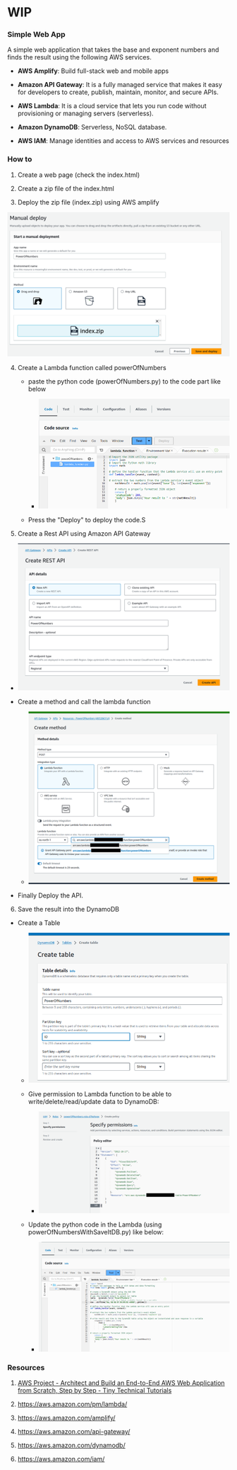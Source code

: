 # WIP

### Simple Web App

A simple web application that takes the base and exponent numbers and finds the result using the following AWS services.

- **AWS Amplify**: Build full-stack web and mobile apps 

- **Amazon API Gateway**: It is a fully managed service that makes it easy for developers to create, publish, maintain, monitor, and secure APIs.

- **AWS Lambda**: It is a cloud service that lets you run code without provisioning or managing servers (serverless).

- **Amazon DynamoDB**: Serverless, NoSQL database.

- **AWS IAM**:  Manage identities and access to AWS services and resources

### How to

1. Create a web page (check the index.html)

2. Create a zip file of the index.html

3. Deploy the zip file (index.zip) using AWS amplify

![deploy_app.png](deploy_app.png)

4. Create a Lambda function called powerOfNumbers

    - paste the python code (powerOfNumbers.py) to the code part like below

      - ![powerOfNumbers.png](powerOfNumbers.png) 

    - Press the "Deploy" to deploy the code.S

5. Create a Rest API using Amazon API Gateway

  - ![restAPI.png](restAPI.png) 

  - Create a method and call the lambda function

    - ![createMethod.png](createMethod.png)

  - Finally Deploy the API.
   
6. Save the result into the DynamoDB 

  - Create a Table

    - ![createTable.png](createTable.png)

    - Give permission to Lambda function to be able to write/delete/read/update data to DynamoDB:

       - ![permissionToWriteDynamoDB.png](permissionToWriteDynamoDB.png)

    - Update the python code in the Lambda (using powerOfNumbersWithSaveItDB.py) like below:

      - ![powerOfNumbersWithSaveItDB.png](powerOfNumbersWithSaveItDB.png) 

### Resources

1. [AWS Project - Architect and Build an End-to-End AWS Web Application from Scratch, Step by Step - Tiny Technical Tutorials](https://www.youtube.com/watch?v=7m_q1ldzw0U)

2. https://aws.amazon.com/pm/lambda/

3. https://aws.amazon.com/amplify/

4. https://aws.amazon.com/api-gateway/

5. https://aws.amazon.com/dynamodb/

6. https://aws.amazon.com/iam/